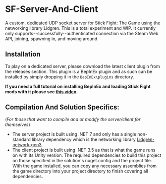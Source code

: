 # SF-Server-And-Client
A custom, dedicated UDP socket server for Stick Fight: The Game using the networking library Lidgren.
This is a total experiment and WIP. It currently only supports--successfully--authenticated connection via the 
Steam Web API, joining, spawning in, and moving around.

## Installation

To play on a dedicated server, please download the latest client plugin from the releases section. This plugin is a 
BepInEx plugin and as such can be installed by simply dropping it in the ``BepInEx\plugins`` directory.<br>

**If you need a full tutorial on installing BepInEx and loading Stick Fight mods with it please see 
[this video](https://github.com/Mn0ky/QOL-Mod#installation-tutorial-video).**

## Compilation And Solution Specifics:
(*For those that want to compile and or modify the server/client for themselves*)

- The server project is built using .NET 7 and only has a single non-standard library dependency which is the networking
 library [Lidgren-network-gen3](https://github.com/lidgren/lidgren-network-gen3).
- The client project is built using .NET 3.5 as that is what the game runs on with its Unity version. The required dependencies 
to build this project on those specified in the solution's nuget.config and the project file. With the game installed, 
you can copy any necessary assemblies from the game directory into your project directory to finish covering all dependencies.